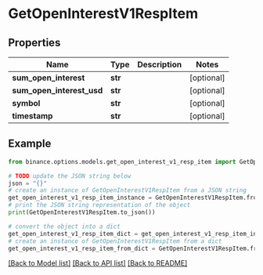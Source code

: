 # GetOpenInterestV1RespItem


## Properties

Name | Type | Description | Notes
------------ | ------------- | ------------- | -------------
**sum_open_interest** | **str** |  | [optional] 
**sum_open_interest_usd** | **str** |  | [optional] 
**symbol** | **str** |  | [optional] 
**timestamp** | **str** |  | [optional] 

## Example

```python
from binance.options.models.get_open_interest_v1_resp_item import GetOpenInterestV1RespItem

# TODO update the JSON string below
json = "{}"
# create an instance of GetOpenInterestV1RespItem from a JSON string
get_open_interest_v1_resp_item_instance = GetOpenInterestV1RespItem.from_json(json)
# print the JSON string representation of the object
print(GetOpenInterestV1RespItem.to_json())

# convert the object into a dict
get_open_interest_v1_resp_item_dict = get_open_interest_v1_resp_item_instance.to_dict()
# create an instance of GetOpenInterestV1RespItem from a dict
get_open_interest_v1_resp_item_from_dict = GetOpenInterestV1RespItem.from_dict(get_open_interest_v1_resp_item_dict)
```
[[Back to Model list]](../README.md#documentation-for-models) [[Back to API list]](../README.md#documentation-for-api-endpoints) [[Back to README]](../README.md)


